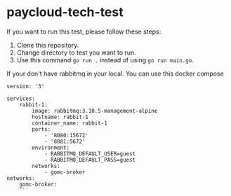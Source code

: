 # paycloud-tech-test

If you want to run this test, please follow these steps:

1. Clone this repository.
2. Change directory to test you want to run.
3. Use this command `go run .` instead of using `go run main.go`.

If your don't have rabbitmq in your local. You can use this docker compose

````
version: '3'

services:
    rabbit-1:
        image: rabbitmq:3.10.5-management-alpine
        hostname: rabbit-1
        container_name: rabbit-1
        ports:
            - '8080:15672'
            - '8081:5672'
        environment:
            - RABBITMQ_DEFAULT_USER=guest
            - RABBITMQ_DEFAULT_PASS=guest
        networks:
            - gomc-broker
networks:
    gomc-broker:
    ```
````
